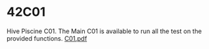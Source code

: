 # 42C01
Hive Piscine C01.
The Main C01 is available to run all the test on the provided functions.
[C01.pdf](https://github.com/user-attachments/files/19151340/C01.pdf)

